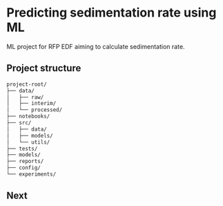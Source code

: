 # Predicting sedimentation rate using ML  
ML project for RFP EDF aiming to calculate sedimentation rate.
## Project structure
```markdown
project-root/
├── data/
│   ├── raw/
│   ├── interim/
│   └── processed/
├── notebooks/
├── src/
│   ├── data/
│   ├── models/
│   └── utils/
├── tests/
├── models/
├── reports/
├── config/
└── experiments/
```
## Next